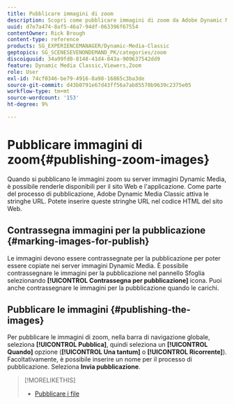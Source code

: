 ```yaml
---
title: Pubblicare immagini di zoom
description: Scopri come pubblicare immagini di zoom da Adobe Dynamic Media Classic.
uuid: d7e7a474-8af5-46a7-94df-063396f67554
contentOwner: Rick Brough
content-type: reference
products: SG_EXPERIENCEMANAGER/Dynamic-Media-Classic
geptopics: SG_SCENESEVENONDEMAND_PK/categories/zoom
discoiquuid: 34a99fd0-8148-41d4-843a-909637542dd9
feature: Dynamic Media Classic,Viewers,Zoom
role: User
exl-id: 74cf0346-be79-4916-8a98-16865c3ba3de
source-git-commit: d43b0791e67d43ff56a7ab85570b9639c2375e05
workflow-type: tm+mt
source-wordcount: '153'
ht-degree: 9%

---
```


# Pubblicare immagini di zoom{#publishing-zoom-images}

Quando si pubblicano le immagini zoom su server immagini Dynamic Media, è possibile renderle disponibili per il sito Web e l&#39;applicazione. Come parte del processo di pubblicazione, Adobe Dynamic Media Classic attiva le stringhe URL. Potete inserire queste stringhe URL nel codice HTML del sito Web.

## Contrassegna immagini per la pubblicazione {#marking-images-for-publish}

Le immagini devono essere contrassegnate per la pubblicazione per poter essere copiate nei server immagini Dynamic Media. È possibile contrassegnare le immagini per la pubblicazione nel pannello Sfoglia selezionando **[!UICONTROL Contrassegna per pubblicazione]** icona. Puoi anche contrassegnare le immagini per la pubblicazione quando le carichi.

## Pubblicare le immagini {#publishing-the-images}

Per pubblicare le immagini di zoom, nella barra di navigazione globale, seleziona **[!UICONTROL Pubblica]**, quindi seleziona un **[!UICONTROL Quando]** opzione (**[!UICONTROL Una tantum]** o **[!UICONTROL Ricorrente]**). Facoltativamente, è possibile inserire un nome per il processo di pubblicazione. Seleziona **Invia pubblicazione**.

>[!MORELIKETHIS]
>
>* [Pubblicare i file](publishing-files.md#publishing_files)

